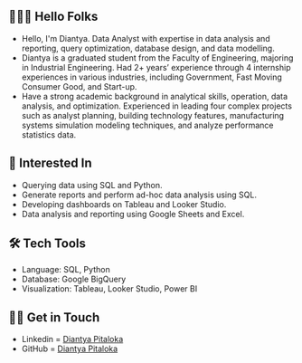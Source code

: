 ## 🙋🏻‍♀️ Hello Folks
- Hello, I'm Diantya. Data Analyst with expertise in data analysis and reporting, query optimization, database design, and data modelling.
- Diantya is a graduated student from the Faculty of Engineering, majoring in Industrial Engineering. Had 2+ years’ experience through 4 internship experiences in various industries, including Government, Fast Moving Consumer Good, and Start-up.
- Have a strong academic background in analytical skills, operation, data analysis, and optimization. Experienced in leading four complex projects such as analyst planning, building technology features, manufacturing systems simulation modeling techniques, and analyze performance statistics data.

## 🌱 Interested In
- Querying data using SQL and Python.
- Generate reports and perform ad-hoc data analysis using SQL.
- Developing dashboards on Tableau and Looker Studio.
- Data analysis and reporting using Google Sheets and Excel.

## 🛠️ Tech Tools
- Language: SQL, Python
- Database: Google BigQuery
- Visualization: Tableau, Looker Studio, Power BI

## 👋🏻 Get in Touch
- Linkedin = [Diantya Pitaloka](https://www.linkedin.com/in/diantyapitaloka/)
- GitHub = [Diantya Pitaloka](https://github.com/diantyapitaloka)
